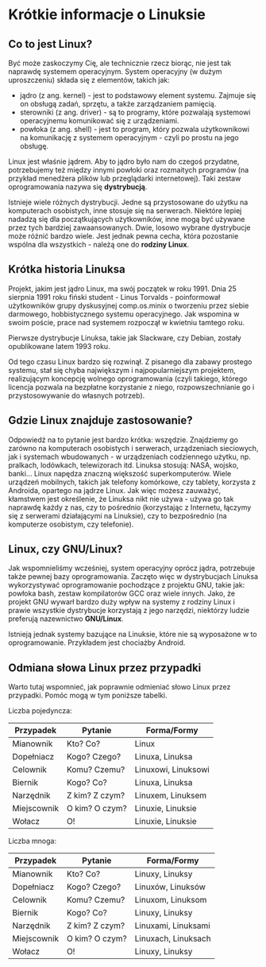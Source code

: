 # Krótkie informacje o Linuksie

## Co to jest Linux?

Być może zaskoczymy Cię, ale technicznie rzecz biorąc, nie jest tak naprawdę systemem operacyjnym. System operacyjny (w dużym uproszczeniu) składa się z elementów, takich jak:

- jądro (z ang. kernel) - jest to podstawowy element systemu. Zajmuje się on obsługą zadań, sprzętu, a także zarządzaniem pamięcią.
- sterowniki (z ang. driver) - są to programy, które pozwalają systemowi operacyjnemu komunikować się z urządzeniami.
- powłoka (z ang. shell) - jest to program, który pozwala użytkownikowi na komunikację z systemem operacyjnym - czyli po prostu na jego obsługę.

Linux jest właśnie jądrem. Aby to jądro było nam do czegoś przydatne, potrzebujemy też między innymi powłoki oraz rozmaitych programów (na przykład menedżera plików lub przeglądarki internetowej). Taki zestaw oprogramowania nazywa się **dystrybucją**.

Istnieje wiele różnych dystrybucji. Jedne są przystosowane do użytku na komputerach osobistych, inne stosuje się na serwerach. Niektóre lepiej nadadzą się dla początkujących użytkowników, inne mogą być używane przez tych bardziej zawaansowanych. Dwie, losowo wybrane dystrybucje może różnić bardzo wiele. Jest jednak pewna cecha, która pozostanie wspólna dla wszystkich - należą one do **rodziny Linux**.

## Krótka historia Linuksa

Projekt, jakim jest jądro Linux, ma swój początek w roku 1991. Dnia 25 sierpnia 1991 roku fiński student - Linus Torvalds - poinformował użytkowników grupy dyskusyjnej comp.os.minix o tworzeniu przez siebie darmowego, hobbistycznego systemu operacyjnego. Jak wspomina w swoim poście, prace nad systemem rozpoczął w kwietniu tamtego roku.

Pierwsze dystrybucje Linuksa, takie jak Slackware, czy Debian, zostały opublikowane latem 1993 roku.

Od tego czasu Linux bardzo się rozwinął. Z pisanego dla zabawy prostego systemu, stał się chyba największym i najpopularniejszym projektem, realizującym koncepcję wolnego oprogramowania (czyli takiego, którego licencja pozwala na bezpłatne korzystanie z niego, rozpowszechnianie go i przystosowywanie do własnych potrzeb).

## Gdzie Linux znajduje zastosowanie?

Odpowiedź na to pytanie jest bardzo krótka: wszędzie. Znajdziemy go zarówno na komputerach osobistych i serwerach, urządzeniach sieciowych, jak i systemach wbudowanych - w urządzeniach codziennego użytku, np. pralkach, lodówkach, telewizorach itd. Linuksa stosują: NASA, wojsko, banki... Linux napędza znaczną większość superkomputerów. Wiele urządzeń mobilnych, takich jak telefony komórkowe, czy tablety, korzysta z Androida, opartego na jądrze Linux. Jak więc możesz zauważyć, kłamstwem jest określenie, że Linuksa nikt nie używa - używa go tak naprawdę każdy z nas, czy to pośrednio (korzystając z Internetu, łączymy się z serwerami działającymi na Linuksie), czy to bezpośrednio (na komputerze osobistym, czy telefonie).

## Linux, czy GNU/Linux?

Jak wspomnieliśmy wcześniej, system operacyjny oprócz jądra, potrzebuje także pewnej bazy oprogramowania. Zaczęto więc w dystrybucjach Linuksa wykorzystywać oprogramowanie pochodzące z projektu GNU, takie jak: powłoka bash, zestaw kompilatorów GCC oraz wiele innych. Jako, że projekt GNU wywarł bardzo duży wpływ na systemy z rodziny Linux i prawie wszystkie dystrybucje korzystają z jego narzędzi, niektórzy ludzie preferują nazewnictwo **GNU/Linux**.

Istnieją jednak systemy bazujące na Linuksie, które nie są wyposażone w to oprogramowanie. Przykładem jest chociażby Android.

## Odmiana słowa Linux przez przypadki

Warto tutaj wspomnieć, jak poprawnie odmieniać słowo Linux przez przypadki. Pomóc mogą w tym poniższe tabelki.

Liczba pojedyncza:

| Przypadek   | Pytanie        | Forma/Formy         |
| ----------- | -------------- | ------------------- |
| Mianownik   | Kto? Co?       | Linux               |
| Dopełniacz  | Kogo? Czego?   | Linuxa, Linuksa     |
| Celownik    | Komu? Czemu?   | Linuxowi, Linuksowi |
| Biernik     | Kogo? Co?      | Linuxa, Linuksa     |
| Narzędnik   | Z kim? Z czym? | Linuxem, Linuksem   |
| Miejscownik | O kim? O czym? | Linuxie, Linuksie   |
| Wołacz      | O!             | Linuxie, Linuksie   |

Liczba mnoga:

| Przypadek   | Pytanie        | Forma/Formy         |
| ----------- | -------------- | ------------------- |
| Mianownik   | Kto? Co?       | Linuxy, Linuksy     |
| Dopełniacz  | Kogo? Czego?   | Linuxów, Linuksów   |
| Celownik    | Komu? Czemu?   | Linuxom, Linuksom   |
| Biernik     | Kogo? Co?      | Linuxy, Linuksy     |
| Narzędnik   | Z kim? Z czym? | Linuxami, Linuksami |
| Miejscownik | O kim? O czym? | Linuxach, Linuksach |
| Wołacz      | O!             | Linuxy, Linuksy     |

